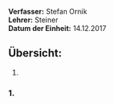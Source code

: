**Verfasser:** Stefan Ornik   
**Lehrer:** Steiner   
**Datum der Einheit:** 14.12.2017
   
## Übersicht: 

1. 

### 1. 
